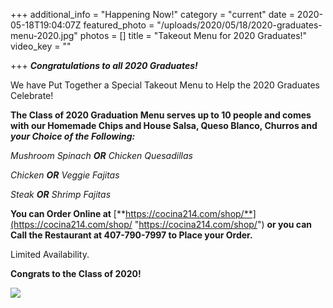 +++
additional_info = "Happening Now!"
category = "current"
date = 2020-05-18T19:04:07Z
featured_photo = "/uploads/2020/05/18/2020-graduates-menu-2020.jpg"
photos = []
title = "Takeout Menu for 2020 Graduates!"
video_key = ""

+++
**_Congratulations to all 2020 Graduates!_**

We have Put Together a Special Takeout Menu to Help the 2020 Graduates Celebrate!

**The Class of 2020 Graduation Menu serves up to 10 people and comes with our Homemade Chips and House Salsa, Queso Blanco, Churros and _your Choice of the Following:_**

_Mushroom Spinach **OR** Chicken Quesadillas_

_Chicken **OR** Veggie Fajitas_

_Steak **OR** Shrimp Fajitas_ 

**You can Order Online at**  [**https://cocina214.com/shop/**](https://cocina214.com/shop/ "https://cocina214.com/shop/") **or you can Call the Restaurant at 407-790-7997 to Place your Order.**

Limited Availability.

**Congrats to the Class of 2020!**

![](/uploads/2020/05/18/2020-graduates-menu-2020.jpg)